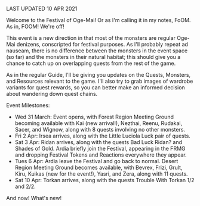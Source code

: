 LAST UPDATED 10 APR 2021

Welcome to the Festival of Oge-Mai! Or as I'm calling it in my notes, FoOM. As in, FOOM! We're off!

This event is a new direction in that most of the monsters are regular Oge-Mai denizens, conscripted for festival purposes. As I'll probably repeat ad nauseam, there is no difference between the monsters in the event space (so far) and the monsters in their natural habitat; this should give you a chance to catch up on overlapping quests from the rest of the game.

As in the regular Guide, I'll be giving you updates on the Quests, Monsters, and Resources relevant to the game. I'll also try to grab images of wardrobe variants for quest rewards, so you can better make an informed decision about wandering down quest chains.

Event Milestones:

- Wed 31 March: Event opens, with Forest Region Meeting Ground becoming available with Kai (new arrival!), Nezthai, Reenu, Rudakai, Sacer, and Wignow, along with 8 quests involving no other monsters.
- Fri 2 Apr: Irsea arrives, along with the Little Luciola Luck pair of quests.
- Sat 3 Apr: Ridan arrives, along with the quests Bad Luck Ridan? and Shades of Gold. Ardia briefly join the Festival, appearing in the FRMG and dropping Festival Tokens and Reactions everywhere they appear.
- Tues 6 Apr: Ardia leave the Festival and go back to normal. Desert Region Meeting Ground becomes available, with Bevrex, Frizi, Grult, Kiru, Kuikas (new for the event!), Yasri, and Zera, along with 11 quests.
- Sat 10 Apr: Torkan arrives, along with the quests Trouble With Torkan 1/2 and 2/2.

And now! What's new!